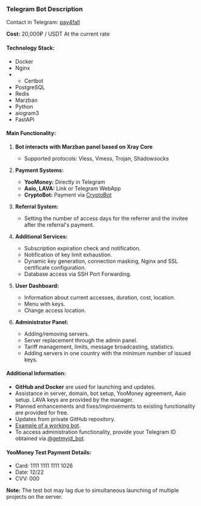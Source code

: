 ### Telegram Bot Description
Contact in Telegram: [pay4fall](https://t.me/pay4fallwall)

**Cost:** 20,000₽ / USDT At the current rate

#### Technology Stack:
- Docker
- Nginx
- - Certbot
- PostgreSQL
- Redis
- Marzban
- Python
- aiogram3
- FastAPI

#### Main Functionality:

1. **Bot interacts with Marzban panel based on Xray Core**
   - Supported protocols: Vless, Vmess, Trojan, Shadowsocks

2. **Payment Systems:**
   - **YooMoney:** Directly in Telegram
   - **Aaio, LAVA:** Link or Telegram WebApp
   - **CryptoBot:** Payment via [CryptoBot](https://t.me/send)

3. **Referral System:**
   - Setting the number of access days for the referrer and the invitee after the referral's payment.

4. **Additional Services:**
   - Subscription expiration check and notification.
   - Notification of key limit exhaustion.
   - Dynamic key generation, connection masking, Nginx and SSL certificate configuration.
   - Database access via SSH Port Forwarding.

5. **User Dashboard:**
   - Information about current accesses, duration, cost, location.
   - Menu with keys.
   - Change access location.

6. **Administrator Panel:**
   - Adding/removing servers.
   - Server replacement through the admin panel.
   - Tariff management, limits, message broadcasting, statistics.
   - Adding servers in one country with the minimum number of issued keys.

#### Additional Information:

- **GitHub and Docker** are used for launching and updates.
- Assistance in server, domain, bot setup, YooMoney agreement, Aaio setup. LAVA keys are provided by the manager.
- Planned enhancements and fixes/improvements to existing functionality are provided for free.
- Updates from private GitHub repository.
- [Example of a working bot](https://t.me/test_custom_vpn_bot).
- To access administration functionality, provide your Telegram ID obtained via [@getmyid_bot](https://t.me/getmyid_bot).

#### YooMoney Test Payment Details:
- Card: 1111 1111 1111 1026
- Date: 12/22
- CVV: 000

**Note:** The test bot may lag due to simultaneous launching of multiple projects on the server.